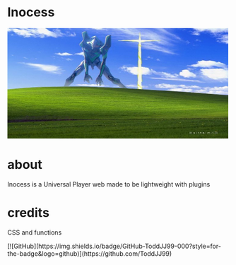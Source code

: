 # Inocess
<img src="https://github.com/Jox0101011/player-inocess/blob/main/img/banner.png" width="500" height="250" alt="Inocess">

# about
<p> Inocess is a Universal Player web made to be lightweight with plugins </p>

# credits
<p> CSS and functions </p>
[![GitHub](https://img.shields.io/badge/GitHub-ToddJJ99-000?style=for-the-badge&logo=github)](https://github.com/ToddJJ99)
